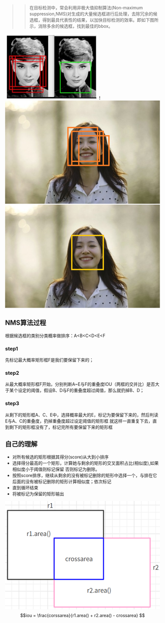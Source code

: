 >>在目标检测中，常会利用非极大值抑制算法(Non-maximum suppression,NMS)对生成的大量候选框进行后处理，去除冗余的候选框，得到最具代表性的结果，以加快目标检测的效率。即如下图所示，消除多余的候选框，找到最佳的bbox。 

![](doc/doc.jpeg)
!![](doc/doc1.png)
![](doc/doc2.png)
## NMS算法过程
根据候选框的类别分类概率做排序：A<B<C<D<E<F

### step1
先标记最大概率矩形框F是我们要保留下来的；
### step2
从最大概率矩形框F开始，分别判断A~E与F的重叠度IOU（两框的交并比）是否大于某个设定的阈值，假设B、D与F的重叠度超过阈值，那么就扔掉B、D；
### step3 
从剩下的矩形框A、C、E中，选择概率最大的E，标记为要保留下来的，然后判读E与A、C的重叠度，扔掉重叠度超过设定阈值的矩形框
就这样一直重复下去，直到剩下的矩形框没有了，标记完所有要保留下来的矩形框

## 自己的理解
- 对所有候选的矩形根据其得分(score)从大到小排序
- 选择得分最高的一个矩形，计算她与剩余的矩形的交叉面积占比(相似度),如果相似度小于阈值则标记保留
  否则标记为删除。
- 按照score排序，继续从剩余的没有被标记删除的矩形中选择一个，与排在它后面的没有被标记删除的矩形计算相似度；依次标记
- 直到循环结束
- 将被标记为保留的矩形输出

![](./doc/iou.png)
$$iou =  \frac{corssarea}{r1.area() + r2.area() - crossarea} $$